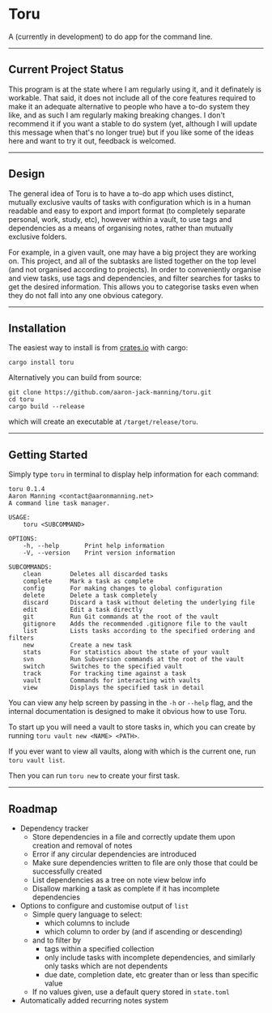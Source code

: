 # Toru

A (currently in development) to do app for the command line.

---

## Current Project Status

This program is at the state where I am regularly using it, and it definately is workable. That said, it does not include all of the core features required to make it an adequate alternative to people who have a to-do system they like, and as such I am regularly making breaking changes. I don't recommend it if you want a stable to do system (yet, although I will update this message when that's no longer true) but if you like some of the ideas here and want to try it out, feedback is welcomed.

---

## Design

The general idea of Toru is to have a to-do app which uses distinct, mutually exclusive vaults of tasks with configuration which is in a human readable and easy to export and import format (to completely separate personal, work, study, etc), however within a vault, to use tags and dependencies as a means of organising notes, rather than mutually exclusive folders.

For example, in a given vault, one may have a big project they are working on. This project, and all of the subtasks are listed together on the top level (and not organised according to projects). In order to conveniently organise and view tasks, use tags and dependencies, and filter searches for tasks to get the desired information. This allows you to categorise tasks even when they do not fall into any one obvious category.

---

## Installation

The easiest way to install is from [crates.io](https://crates.io/crates/toru) with cargo:

```
cargo install toru
```

Alternatively you can build from source:

```
git clone https://github.com/aaron-jack-manning/toru.git
cd toru
cargo build --release
```

which will create an executable at `/target/release/toru`.

---

## Getting Started

Simply type `toru` in terminal to display help information for each command:

```
toru 0.1.4
Aaron Manning <contact@aaronmanning.net>
A command line task manager.

USAGE:
    toru <SUBCOMMAND>

OPTIONS:
    -h, --help       Print help information
    -V, --version    Print version information

SUBCOMMANDS:
    clean        Deletes all discarded tasks
    complete     Mark a task as complete
    config       For making changes to global configuration
    delete       Delete a task completely
    discard      Discard a task without deleting the underlying file
    edit         Edit a task directly
    git          Run Git commands at the root of the vault
    gitignore    Adds the recommended .gitignore file to the vault
    list         Lists tasks according to the specified ordering and filters
    new          Create a new task
    stats        For statistics about the state of your vault
    svn          Run Subversion commands at the root of the vault
    switch       Switches to the specified vault
    track        For tracking time against a task
    vault        Commands for interacting with vaults
    view         Displays the specified task in detail
```

You can view any help screen by passing in the `-h` or `--help` flag, and the internal documentation is designed to make it obvious how to use Toru.

To start up you will need a vault to store tasks in, which you can create by running `toru vault new <NAME> <PATH>`.

If you ever want to view all vaults, along with which is the current one, run `toru vault list`.

Then you can run `toru new` to create your first task.

---

## Roadmap

- Dependency tracker
    - Store dependencies in a file and correctly update them upon creation and removal of notes
    - Error if any circular dependencies are introduced
    - Make sure dependencies written to file are only those that could be successfully created
    - List dependencies as a tree on note view below info
    - Disallow marking a task as complete if it has incomplete dependencies
- Options to configure and customise output of `list`
    - Simple query language to select:
        - which columns to include
        - which column to order by (and if ascending or descending)
    - and to filter by
        - tags within a specified collection
        - only include tasks with incomplete dependencies, and similarly only tasks which are not dependents
        - due date, completion date, etc greater than or less than specific value
    - If no values given, use a default query stored in `state.toml`
- Automatically added recurring notes system
